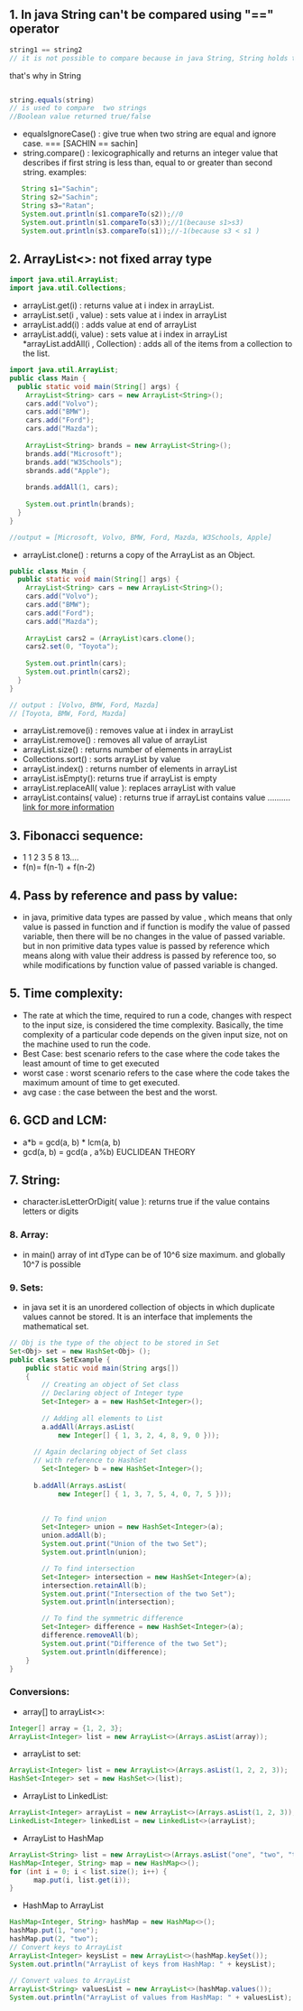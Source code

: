 ## 1. In java String can't be compared using "==" operator
``` java
string1 == string2  
// it is not possible to compare because in java String, String holds the address of the memory location  along with value.
```
that's why in String 
``` java 

string.equals(string) 
// is used to compare  two strings
//Boolean value returned true/false
```
* equalsIgnoreCase() : give true when two string are equal and ignore case. === [SACHIN == sachin]
* string.compare() : lexicographically and returns an integer value that describes if first string is less than, equal to or greater than second string.
examples:
``` java
   String s1="Sachin";  
   String s2="Sachin";  
   String s3="Ratan";  
   System.out.println(s1.compareTo(s2));//0  
   System.out.println(s1.compareTo(s3));//1(because s1>s3)  
   System.out.println(s3.compareTo(s1));//-1(because s3 < s1 )  
```
## 2. ArrayList<>: not fixed array type
``` java
import java.util.ArrayList;
import java.util.Collections;  
```
* arrayList.get(i) :  returns value at i index in arrayList.
* arrayList.set(i , value) : sets value at i index in arrayList
* arrayList.add(i) : adds value at end of arrayList
* arrayList.add(i, value) : sets value at i index in arrayList
*arrayList.addAll(i , Collection) : adds all of the items from a collection to the list.
```java
import java.util.ArrayList;
public class Main {
  public static void main(String[] args) {
    ArrayList<String> cars = new ArrayList<String>();
    cars.add("Volvo");
    cars.add("BMW");
    cars.add("Ford");
    cars.add("Mazda");
    
    ArrayList<String> brands = new ArrayList<String>();
    brands.add("Microsoft");
    brands.add("W3Schools");
    sbrands.add("Apple");
    
    brands.addAll(1, cars);
    
    System.out.println(brands);
  }
}

//output = [Microsoft, Volvo, BMW, Ford, Mazda, W3Schools, Apple]
 ```
* arrayList.clone() : returns a copy of the ArrayList as an Object.
``` java 
public class Main {
  public static void main(String[] args) {
    ArrayList<String> cars = new ArrayList<String>();
    cars.add("Volvo");
    cars.add("BMW");
    cars.add("Ford");
    cars.add("Mazda");
    
    ArrayList cars2 = (ArrayList)cars.clone();
    cars2.set(0, "Toyota");
    
    System.out.println(cars);
    System.out.println(cars2);
  }
}

// output : [Volvo, BMW, Ford, Mazda]
// [Toyota, BMW, Ford, Mazda]
```
* arrayList.remove(i) : removes value at i index in arrayList
* arrayList.remove() : removes  all value of arrayList
* arrayList.size() : returns number of elements in arrayList
* Collections.sort() : sorts arrayList by value
* arrayList.index() : returns number of elements in arrayList
* arrayList.isEmpty(): returns true if arrayList is empty
* arrayList.replaceAll( value ): replaces arrayList with value
* arrayList.contains( value) : returns true if arrayList contains value
..........
[link for more information](https://www.w3schools.com/java/java_ref_arraylist.asp)
## 3. Fibonacci sequence:
* 1 1 2 3  5  8 13....
* f(n)= f(n-1) + f(n-2) 
## 4. Pass by reference and pass by value:
* in java, primitive data types are passed by value , which means that only value is passed in function and if function is modify the value of passed variable, then there will be no changes in the value of passed variable. but in non primitive data types value is passed by reference which means along with value their address is passed by reference too, so while modifications by function value of passed variable is changed. 
## 5.  Time complexity:
* The rate at which the time, required to run a code, changes with respect to the input size, is considered the time complexity. Basically, the time complexity of a particular code depends on the given input size, not on the machine used to run the code.
* Best Case: best scenario refers to the case where the code takes the least amount of time to get executed
* worst case : worst scenario refers to the case where the code takes the maximum amount of time to get executed.
* avg case :  the case between the best and the worst.
## 6. GCD and LCM:
* a*b = gcd(a, b) * lcm(a, b)
* gcd(a, b) = gcd(a , a%b) EUCLIDEAN THEORY
## 7. String:
* character.isLetterOrDigit( value ):  returns true if the value contains letters or digits
### 8. Array:
* in main() array of int dType can be of 10^6 size maximum. and globally 10^7 is possible
### 9. Sets:
* in java set it is an unordered collection of objects in which duplicate values cannot be stored. It is an interface that implements the mathematical set.
``` java
// Obj is the type of the object to be stored in Set 
Set<Obj> set = new HashSet<Obj> (); 
public class SetExample {  
    public static void main(String args[])
    {
        // Creating an object of Set class 
        // Declaring object of Integer type 
        Set<Integer> a = new HashSet<Integer>();
      
        // Adding all elements to List 
        a.addAll(Arrays.asList(
            new Integer[] { 1, 3, 2, 4, 8, 9, 0 }));
      
      // Again declaring object of Set class
      // with reference to HashSet
        Set<Integer> b = new HashSet<Integer>();
        
      b.addAll(Arrays.asList(
            new Integer[] { 1, 3, 7, 5, 4, 0, 7, 5 }));

        
        // To find union
        Set<Integer> union = new HashSet<Integer>(a);
        union.addAll(b);
        System.out.print("Union of the two Set");
        System.out.println(union);

        // To find intersection
        Set<Integer> intersection = new HashSet<Integer>(a);
        intersection.retainAll(b);
        System.out.print("Intersection of the two Set");
        System.out.println(intersection);

        // To find the symmetric difference
        Set<Integer> difference = new HashSet<Integer>(a);
        difference.removeAll(b);
        System.out.print("Difference of the two Set");
        System.out.println(difference);
    }
}
```

### Conversions:
* array[] to arrayList<>:
``` java
Integer[] array = {1, 2, 3};
ArrayList<Integer> list = new ArrayList<>(Arrays.asList(array));
```
* arrayList to set:
``` java
ArrayList<Integer> list = new ArrayList<>(Arrays.asList(1, 2, 2, 3));
HashSet<Integer> set = new HashSet<>(list);
```
* ArrayList to LinkedList:
``` java
ArrayList<Integer> arrayList = new ArrayList<>(Arrays.asList(1, 2, 3));
LinkedList<Integer> linkedList = new LinkedList<>(arrayList);
```
* ArrayList to HashMap
``` java
ArrayList<String> list = new ArrayList<>(Arrays.asList("one", "two", "three"));
HashMap<Integer, String> map = new HashMap<>();
for (int i = 0; i < list.size(); i++) {
      map.put(i, list.get(i));
}
```
* HashMap to ArrayList
``` java
HashMap<Integer, String> hashMap = new HashMap<>();
hashMap.put(1, "one");
hashMap.put(2, "two");
// Convert keys to ArrayList
ArrayList<Integer> keysList = new ArrayList<>(hashMap.keySet());
System.out.println("ArrayList of keys from HashMap: " + keysList);
        
// Convert values to ArrayList
ArrayList<String> valuesList = new ArrayList<>(hashMap.values());
System.out.println("ArrayList of values from HashMap: " + valuesList);
```
